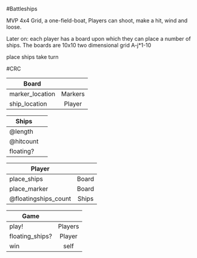 #Battleships

MVP
4x4 Grid, a one-field-boat, Players can shoot, make a hit, wind and loose.

Later on:
each player has a board upon which they can place a number of ships. The boards are 10x10 two dimensional grid A-j*1-10

place ships
take turn


#CRC

|Board | |
|----------------|:-----------:|
| marker_location | Markers |
| ship_location | Player |


|Ships | |
|----------------|:-----------:|
|@length||
|@hitcount||
|floating?||


|Player | |
|----------------|:-----------:|
|place_ships|Board|
|place_marker|Board|
|@floatingships_count|Ships|

|Game | |
|----------------|:-----------:|
|play!|Players|
|floating_ships?|Player|
|win|self|
